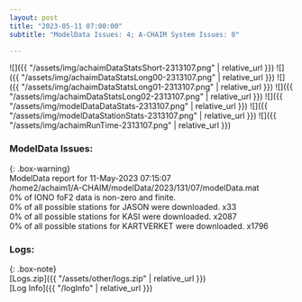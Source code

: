 ```yaml
---
layout: post
title: "2023-05-11 07:00:00"
subtitle: "ModelData Issues: 4; A-CHAIM System Issues: 0"

---
```


![]({{ "/assets/img/achaimDataStatsShort-2313107.png" | relative_url }})
![]({{ "/assets/img/achaimDataStatsLong00-2313107.png" | relative_url }})
![]({{ "/assets/img/achaimDataStatsLong01-2313107.png" | relative_url }})
![]({{ "/assets/img/achaimDataStatsLong02-2313107.png" | relative_url }})
![]({{ "/assets/img/modelDataDataStats-2313107.png" | relative_url }})
![]({{ "/assets/img/modelDataStationStats-2313107.png" | relative_url }})
![]({{ "/assets/img/achaimRunTime-2313107.png" | relative_url }})


### ModelData Issues:  
  
{: .box-warning}  
 ModelData report for 11-May-2023 07:15:07   
 /home2/achaim1/A-CHAIM/modelData/2023/131/07/modelData.mat   
 0% of IONO foF2 data is non-zero and finite.   
 0% of all possible stations for JASON were downloaded. x33   
 0% of all possible stations for KASI were downloaded. x2087   
 0% of all possible stations for KARTVERKET were downloaded. x1796   
  


### Logs:  
  
{: .box-note}  
[Logs.zip]({{ "/assets/other/logs.zip" | relative_url }})  
[Log Info]({{ "/logInfo" | relative_url }})  
